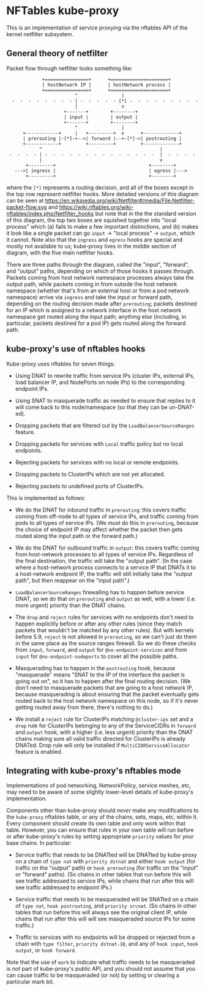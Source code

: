 # NFTables kube-proxy

This is an implementation of service proxying via the nftables API of
the kernel netfilter subsystem.

## General theory of netfilter

Packet flow through netfilter looks something like:

```text
             +================+      +=====================+
             | hostNetwork IP |      | hostNetwork process |
             +================+      +=====================+
                         ^                |
  -  -  -  -  -  -  -  - | -  -  -  -  - [*] -  -  -  -  -  -  -  -  -
                         |                v
                     +-------+        +--------+
                     | input |        | output |
                     +-------+        +--------+
                         ^                |
      +------------+     |   +---------+  v      +-------------+
      | prerouting |-[*]-+-->| forward |--+-[*]->| postrouting |
      +------------+         +---------+         +-------------+
            ^                                           |
 -  -  -  - | -  -  -  -  -  -  -  -  -  -  -  -  -  -  |  -  -  -  -
            |                                           v
       +---------+                                  +--------+
   --->| ingress |                                  | egress |--->
       +---------+                                  +--------+
```

where the `[*]` represents a routing decision, and all of the boxes except in the top row
represent netfilter hooks. More detailed versions of this diagram can be seen at
https://en.wikipedia.org/wiki/Netfilter#/media/File:Netfilter-packet-flow.svg and
https://wiki.nftables.org/wiki-nftables/index.php/Netfilter_hooks but note that in the the
standard version of this diagram, the top two boxes are squished together into "local
process" which (a) fails to make a few important distinctions, and (b) makes it look like
a single packet can go `input` -> "local process" -> `output`, which it cannot. Note also
that the `ingress` and `egress` hooks are special and mostly not available to us;
kube-proxy lives in the middle section of diagram, with the five main netfilter hooks.

There are three paths through the diagram, called the "input", "forward", and "output"
paths, depending on which of those hooks it passes through. Packets coming from host
network namespace processes always take the output path, while packets coming in from
outside the host network namespace (whether that's from an external host or from a pod
network namespace) arrive via `ingress` and take the input or forward path, depending on
the routing decision made after `prerouting`; packets destined for an IP which is assigned
to a network interface in the host network namespace get routed along the input path;
anything else (including, in particular, packets destined for a pod IP) gets routed along
the forward path.

## kube-proxy's use of nftables hooks

Kube-proxy uses nftables for seven things:

  - Using DNAT to rewrite traffic from service IPs (cluster IPs, external IPs, load balancer
    IP, and NodePorts on node IPs) to the corresponding endpoint IPs.

  - Using SNAT to masquerade traffic as needed to ensure that replies to it will come back
    to this node/namespace (so that they can be un-DNAT-ed).

  - Dropping packets that are filtered out by the `LoadBalancerSourceRanges` feature.

  - Dropping packets for services with `Local` traffic policy but no local endpoints.

  - Rejecting packets for services with no local or remote endpoints.
 
  - Dropping packets to ClusterIPs which are not yet allocated.

  - Rejecting packets to undefined ports of ClusterIPs.

This is implemented as follows:

  - We do the DNAT for inbound traffic in `prerouting`: this covers traffic coming from
    off-node to all types of service IPs, and traffic coming from pods to all types of
    service IPs. (We *must* do this in `prerouting`, because the choice of endpoint IP may
    affect whether the packet then gets routed along the input path or the forward path.)

  - We do the DNAT for outbound traffic in `output`: this covers traffic coming from
    host-network processes to all types of service IPs. Regardless of the final
    destination, the traffic will take the "output path". (In the case where a
    host-network process connects to a service IP that DNATs it to a host-network endpoint
    IP, the traffic will still initially take the "output path", but then reappear on the
    "input path".)

  - `LoadBalancerSourceRanges` firewalling has to happen before service DNAT, so we do
    that on `prerouting` and `output` as well, with a lower (i.e. more urgent) priority
    than the DNAT chains.

  - The `drop` and `reject` rules for services with no endpoints don't need to happen
    explicitly before or after any other rules (since they match packets that wouldn't be
    matched by any other rules). But with kernels before 5.9, `reject` is not allowed in
    `prerouting`, so we can't just do them in the same place as the source ranges
    firewall. So we do these checks from `input`, `forward`, and `output` for
    `@no-endpoint-services` and from `input` for `@no-endpoint-nodeports` to cover all
    the possible paths.

  - Masquerading has to happen in the `postrouting` hook, because "masquerade" means "SNAT
    to the IP of the interface the packet is going out on", so it has to happen after the
    final routing decision. (We don't need to masquerade packets that are going to a host
    network IP, because masquerading is about ensuring that the packet eventually gets
    routed back to the host network namespace on this node, so if it's never getting
    routed away from there, there's nothing to do.)

  - We install a `reject` rule for ClusterIPs matching `@cluster-ips` set and a `drop`
    rule for ClusterIPs belonging to any of the ServiceCIDRs in `forward` and `output` hook, with a 
    higher (i.e. less urgent) priority than the DNAT chains making sure all valid
    traffic directed for ClusterIPs is already DNATed. Drop rule will only
    be installed if `MultiCIDRServiceAllocator` feature is enabled.

## Integrating with kube-proxy's nftables mode

Implementations of pod networking, NetworkPolicy, service meshes, etc, may need to be
aware of some slightly lower-level details of kube-proxy's implementation.

Components other than kube-proxy should *never* make any modifications to the
`kube-proxy` nftables table, or any of the chains, sets, maps, etc, within it. Every
component should create its own table and only work within that table. However,
you can ensure that rules in your own table will run before or after kube-proxy's rules
by setting appropriate `priority` values for your base chains. In particular:

  - Service traffic that needs to be DNATted will be DNATted by kube-proxy on a chain of
    `type nat` with `priority dstnat` and either `hook output` (for traffic on the
    "output" path) or `hook prerouting` (for traffic on the "input" or "forward" paths).
    (So chains in other tables that run before this will see traffic addressed to service
    IPs, while chains that run after this will see traffic addressed to endpoint IPs.)

  - Service traffic that needs to be masqueraded will be SNATted on a chain of `type
    nat`, `hook postrouting`, and `priority srcnat`. (So chains in other tables that run
    before this will always see the original client IP, while chains that run after this
    will will see masqueraded source IPs for some traffic.)

  - Traffic to services with no endpoints will be dropped or rejected from a chain with
    `type filter`, `priority dstnat-10`, and any of `hook input`, `hook output`, or `hook
    forward`.

Note that the use of `mark` to indicate what traffic needs to be masqueraded is *not*
part of kube-proxy's public API, and you should not assume that you can cause traffic to
be masqueraded (or not) by setting or clearing a particular mark bit.
